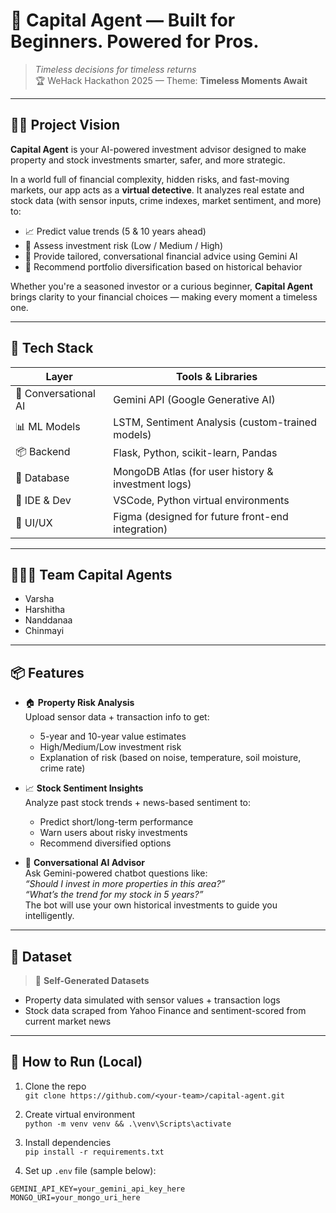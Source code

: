 # 🧠 Capital Agent — Built for Beginners. Powered for Pros.

> _Timeless decisions for timeless returns_  
> 🏆 WeHack Hackathon 2025 — Theme: **Timeless Moments Await**

---

## 🕵️‍♀️ Project Vision

**Capital Agent** is your AI-powered investment advisor designed to make property and stock investments smarter, safer, and more strategic.

In a world full of financial complexity, hidden risks, and fast-moving markets, our app acts as a **virtual detective**. It analyzes real estate and stock data (with sensor inputs, crime indexes, market sentiment, and more) to:
- 📈 Predict value trends (5 & 10 years ahead)
- 🚨 Assess investment risk (Low / Medium / High)
- 💬 Provide tailored, conversational financial advice using Gemini AI
- 🔄 Recommend portfolio diversification based on historical behavior

Whether you're a seasoned investor or a curious beginner, **Capital Agent** brings clarity to your financial choices — making every moment a timeless one.

---

## 🧰 Tech Stack

| Layer          | Tools & Libraries                                           |
|----------------|-------------------------------------------------------------|
| 💬 Conversational AI | Gemini API (Google Generative AI)                     |
| 📊 ML Models         | LSTM, Sentiment Analysis (custom-trained models)      |
| 📦 Backend           | Flask, Python, scikit-learn, Pandas                   |
| 🧠 Database          | MongoDB Atlas (for user history & investment logs)    |
| 📁 IDE & Dev         | VSCode, Python virtual environments                   |
| 🎨 UI/UX             | Figma (designed for future front-end integration)     |

---

## 🧑‍🤝‍🧑 Team Capital Agents

- Varsha 
- Harshitha 
- Nanddanaa 
- Chinmayi

---

## 📦 Features

- 🏠 **Property Risk Analysis**  
  Upload sensor data + transaction info to get:
  - 5-year and 10-year value estimates  
  - High/Medium/Low investment risk  
  - Explanation of risk (based on noise, temperature, soil moisture, crime rate)

- 📈 **Stock Sentiment Insights**  
  Analyze past stock trends + news-based sentiment to:
  - Predict short/long-term performance  
  - Warn users about risky investments  
  - Recommend diversified options

- 💬 **Conversational AI Advisor**  
  Ask Gemini-powered chatbot questions like:  
  _“Should I invest in more properties in this area?”_  
  _“What’s the trend for my stock in 5 years?”_  
  The bot will use your own historical investments to guide you intelligently.

---

## 📁 Dataset

> 📌 **Self-Generated Datasets**
- Property data simulated with sensor values + transaction logs
- Stock data scraped from Yahoo Finance and sentiment-scored from current market news 

---

## 🚀 How to Run (Local)

1. Clone the repo  
   `git clone https://github.com/<your-team>/capital-agent.git`

2. Create virtual environment  
   `python -m venv venv && .\venv\Scripts\activate`

3. Install dependencies  
   `pip install -r requirements.txt`

4. Set up `.env` file (sample below):

```env
GEMINI_API_KEY=your_gemini_api_key_here
MONGO_URI=your_mongo_uri_here
